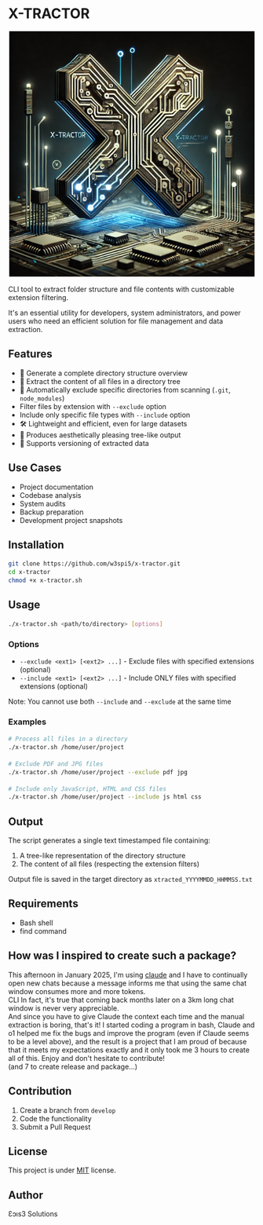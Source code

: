 # X-TRACTOR

<p align="center">
  <img src="logo.webp" alt="x-tractor Logo" width="500"/>
</p>

CLI tool to extract folder structure and file contents with customizable extension filtering.

It's an essential utility for developers, system administrators, and power users who need an efficient solution for file management and data extraction.

## Features

- 📂 Generate a complete directory structure overview
- 📄 Extract the content of all files in a directory tree
- 🚫 Automatically exclude specific directories from scanning (`.git`, `node_modules`)
- Filter files by extension with `--exclude` option
- Include only specific file types with `--include` option
- 🛠️ Lightweight and efficient, even for large datasets
- 🎨 Produces aesthetically pleasing tree-like output
- 🔄 Supports versioning of extracted data

## Use Cases

- Project documentation
- Codebase analysis
- System audits
- Backup preparation
- Development project snapshots

## Installation

```bash
git clone https://github.com/w3spi5/x-tractor.git
cd x-tractor
chmod +x x-tractor.sh
```

## Usage

```bash
./x-tractor.sh <path/to/directory> [options]
```

### Options
- `--exclude <ext1> [<ext2> ...]` - Exclude files with specified extensions (optional)
- `--include <ext1> [<ext2> ...]` - Include ONLY files with specified extensions (optional)

Note: You cannot use both `--include` and `--exclude` at the same time

### Examples
```bash
# Process all files in a directory
./x-tractor.sh /home/user/project

# Exclude PDF and JPG files
./x-tractor.sh /home/user/project --exclude pdf jpg

# Include only JavaScript, HTML and CSS files
./x-tractor.sh /home/user/project --include js html css
```

## Output
The script generates a single text timestamped file containing:
1. A tree-like representation of the directory structure
2. The content of all files (respecting the extension filters)

Output file is saved in the target directory as `xtracted_YYYYMMDD_HHMMSS.txt`

## Requirements
- Bash shell
- find command

## How was I inspired to create such a package?

This afternoon in January 2025, I'm using [claude](https://claude.ai/) and I have to continually open new chats because a message informs me that using the same chat window consumes more and more tokens.<br>CLI
In fact, it's true that coming back months later on a 3km long chat window is never very appreciable.<br>
And since you have to give Claude the context each time and the manual extraction is boring, that's it! I started coding a program in bash, Claude and o1 helped me fix the bugs and improve the program (even if Claude seems to be a level above), and the result is a project that I am proud of because that it meets my expectations exactly and it only took me 3 hours to create all of this. Enjoy and don't hesitate to contribute!<br>
(and 7 to create release and package...)

## Contribution

1. Create a branch from `develop`
2. Code the functionality
3. Submit a Pull Request

## License
This project is under [MIT](LICENSE) license.

## Author
Ɛɔıs3 Solutions

